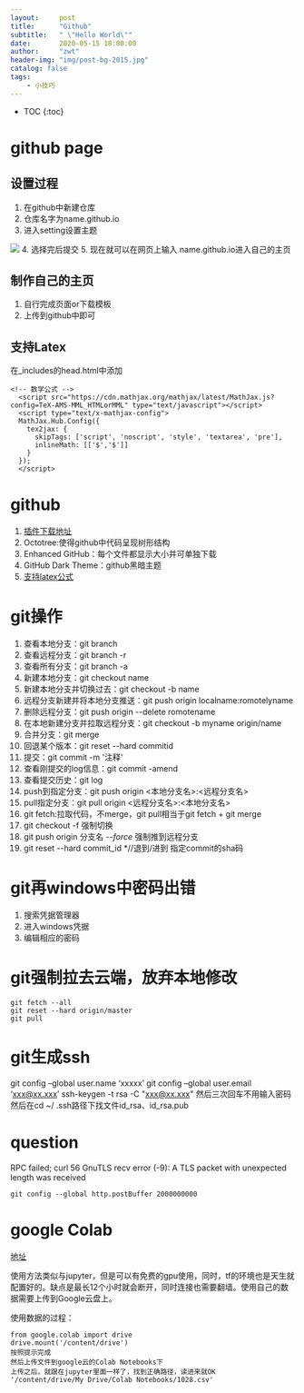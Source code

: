 ```yaml
---
layout:     post
title:      "Github"
subtitle:   " \"Hello World\""
date:       2020-05-15 18:00:00
author:     "zwt"
header-img: "img/post-bg-2015.jpg"
catalog: false
tags:
    - 小技巧
---
```

* TOC
{:toc}
# github page
## 设置过程
1. 在github中新建仓库
2. 仓库名字为name.github.io
3. 进入setting设置主题

![](https://zwt0204.github.io//img/gitpage.jpg)
4. 选择完后提交
5. 现在就可以在网页上输入 name.github.io进入自己的主页

## 制作自己的主页
1. 自行完成页面or下载模板
2. 上传到github中即可

## 支持Latex
在_includes的head.html中添加
```
<!-- 数学公式 -->
  <script src="https://cdn.mathjax.org/mathjax/latest/MathJax.js?config=TeX-AMS-MML_HTMLorMML" type="text/javascript"></script>
  <script type="text/x-mathjax-config">
  MathJax.Hub.Config({
    tex2jax: {
      skipTags: ['script', 'noscript', 'style', 'textarea', 'pre'],
      inlineMath: [['$','$']]
    }
  });
  </script>
```
# github

1. [插件下载地址](https://crxdl.com/)
2. Octotree:使得github中代码呈现树形结构
3. Enhanced GitHub：每个文件都显示大小并可单独下载
4. GitHub Dark Theme：github黑暗主题
5. [支持latex公式](https://chrome.google.com/webstore/detail/mathjax-plugin-for-github/ioemnmodlmafdkllaclgeombjnmnbima/related)

# git操作
1. 查看本地分支：git branch​
2. 查看远程分支：git branch -r​
3. 查看所有分支：git branch -a​
4. 新建本地分支：git checkout name​
5. 新建本地分支并切换过去：git checkout -b name​
6. 远程分支新建并将本地分支推送：git push origin localname:romotelyname​
7. 删除远程分支：git push origin --delete romotename​
8. 在本地新建分支并拉取远程分支：git checkout -b myname origin/name​
9. 合并分支：git merge​
10. 回退某个版本：git reset --hard commitid​
11. 提交：git commit -m '注释'​
12. 查看刚提交的log信息：git commit -amend​
13. 查看提交历史：git log​
14. push到指定分支：git push origin <本地分支名>:<远程分支名>
15. pull指定分支：git pull origin <远程分支名>:<本地分支名>
16. git fetch:拉取代码，不merge，git pull相当于git fetch + git merge
17. git checkout -f 强制切换
18. git push origin 分支名 *--force*  强制推到远程分支
19. git reset --hard commit_id     *//退到/进到 指定commit的sha码


# git再windows中密码出错
1. 搜索凭据管理器
2. 进入windows凭据
3. 编辑相应的密码

# git强制拉去云端，放弃本地修改
```
git fetch --all
git reset --hard origin/master
git pull
```

# git生成ssh

git config –global user.name ‘xxxxx’ 
git config –global user.email ‘xxx@xx.xxx’
ssh-keygen -t rsa -C "xxx@xx.xxx"
然后三次回车不用输入密码
然后在cd ~/ .ssh路径下找文件id_rsa、id_rsa.pub


# question

RPC failed; curl 56 GnuTLS recv error (-9): A TLS packet with unexpected length was received
```
git config --global http.postBuffer 2000000000
```

# google Colab

[地址](https://colab.research.google.com/notebooks/intro.ipynb#scrollTo=-Rh3-Vt9Nev9)

使用方法类似与jupyter，但是可以有免费的gpu使用，同时，tf的环境也是天生就配置好的。缺点是最长12个小时就会断开，同时连接也需要翻墙。使用自己的数据需要上传到Google云盘上。

使用数据的过程：
```
from google.colab import drive
drive.mount('/content/drive')
按照提示完成
然后上传文件到google云的Colab Notebooks下
上传之后，就跟在jupyter里面一样了，找到正确路径，读进来就OK
'/content/drive/My Drive/Colab Notebooks/1028.csv'
```














